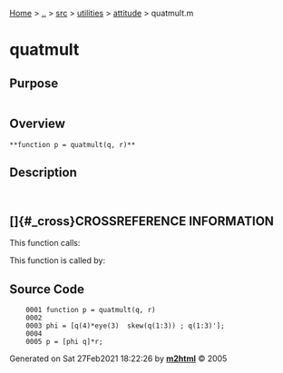[Home](../../../../../index.md) \> [..](#) \> [src](#) \> [utilities](#)
\> [attitude](index.md) \> quatmult.m



# quatmult

## Purpose 

``` 
```

## Overview 

``` 
**function p = quatmult(q, r)**
```

## Description 

```
 

```

## []{#_cross}CROSSREFERENCE INFORMATION 

This function calls:

This function is called by:

## Source Code 

```
    0001 function p = quatmult(q, r)
    0002 
    0003 phi = [q(4)*eye(3)  skew(q(1:3)) ; q(1:3)'];
    0004 
    0005 p = [phi q]*r;
```



Generated on Sat 27Feb2021 18:22:26 by
**[m2html](http://www.artefact.tk/software/matlab/m2html/ "Matlab Documentation in HTML")**
© 2005
